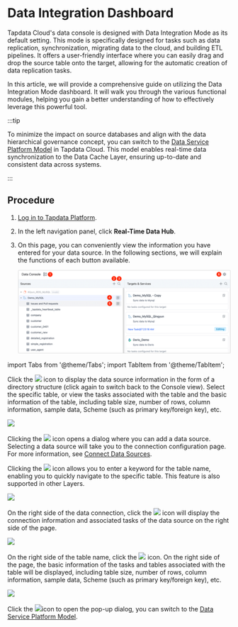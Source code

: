 # Data Integration Dashboard

Tapdata Cloud's data console is designed with Data Integration Mode as its default setting. This mode is specifically designed for tasks such as data replication, synchronization, migrating data to the cloud, and building ETL pipelines. It offers a user-friendly interface where you can easily drag and drop the source table onto the target, allowing for the automatic creation of data replication tasks.

In this article, we will provide a comprehensive guide on utilizing the Data Integration Mode dashboard. It will walk you through the various functional modules, helping you gain a better understanding of how to effectively leverage this powerful tool.

:::tip

To minimize the impact on source databases and align with the data hierarchical governance concept, you can switch to the [Data Service Platform Model](../daas-mode/enable-daas-mode.md) in Tapdata Cloud. This model enables real-time data synchronization to the Data Cache Layer, ensuring up-to-date and consistent data across systems.

:::

## Procedure

1. [Log in to Tapdata Platform](../../log-in.md).

2. In the left navigation panel, click **Real-Time Data Hub**.

3. On this page, you can conveniently view the information you have entered for your data source. In the following sections, we will explain the functions of each button available.

   ![Data Integration Mode Interface](../../../images/etl_dashboard.png)



import Tabs from '@theme/Tabs';
import TabItem from '@theme/TabItem';

<Tabs className="unique-tabs">
    <TabItem value="5" label="① Switch View Model" default>

   <p>Click the <img src='/img/switch_icon.png'></img> icon to display the data source information in the form of a directory structure (click again to switch back to the Console view). Select the specific table, or view the tasks associated with the table and the basic information of the table, including table size, number of rows, column information, sample data, Scheme (such as primary key/foreign key), etc. </p>
   <img src='/img/data_category_view_en.png'></img>
   <p></p>
   </TabItem>
   <TabItem value="1" label="② Add Data Sources">
    <p>Clicking the <img src='/img/add_icon.png'></img> icon opens a dialog where you can add a data source. Selecting a data source will take you to the connection configuration page. For more information, see <a href="../../../prerequisites">Connect Data Sources</a>. </p>
   </TabItem>
   <TabItem value="2" label="③ Search Tables">

   <p>Clicking the <img src='/img/search_icon.png'></img> icon allows you to enter a keyword for the table name, enabling you to quickly navigate to the specific table. This feature is also supported in other Layers. </p>

   <img src='/img/search_table_en.png'></img>
   </TabItem>
   <TabItem value="3" label="④ Data Source Detail">

   <p>On the right side of the data connection, click the <img src='/img/detail_icon.png'></img> icon will display the connection information and associated tasks of the data source on the right side of the page. </p>
   <img src='/img/data_source_detail_en.png'></img>
   </TabItem>
   <TabItem value="4" label="⑤ Table Detail">

   <p>On the right side of the table name, click the <img src='/img/detail_icon.png'></img> icon. On the right side of the page, the basic information of the tasks and tables associated with the table will be displayed, including table size, number of rows, column information, sample data, Scheme (such as primary key/foreign key), etc. </p>

   <img src='/img/table_detail_en.png'></img>
   </TabItem>
   <TabItem value="6" label="⑥ Switch Model">

   <p>Click the <img src='/img/setting_icon.png'></img>icon to open the pop-up dialog, you can switch to the <a href="../daas-mode/enable-daas-mode">Data Service Platform Model</a>. </p>

</TabItem>
</Tabs>